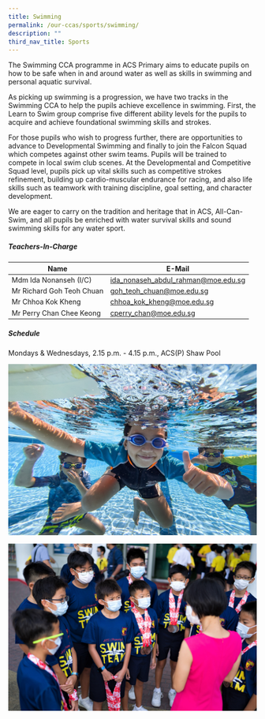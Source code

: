 ```yaml
---
title: Swimming
permalink: /our-ccas/sports/swimming/
description: ""
third_nav_title: Sports
---
```



The Swimming CCA programme in ACS Primary aims to educate pupils on how to be safe when in and around water as well as skills in swimming and personal aquatic survival.

As picking up swimming is a progression, we have two tracks in the Swimming CCA to help the pupils achieve excellence in swimming. First, the Learn to Swim group comprise five different ability levels for the pupils to acquire and achieve foundational swimming skills and strokes.

For those pupils who wish to progress further, there are opportunities to advance to Developmental Swimming and finally to join the Falcon Squad which competes against other swim teams. Pupils will be trained to compete in local swim club scenes. At the Developmental and Competitive Squad level, pupils pick up vital skills such as competitive strokes refinement, building up cardio-muscular endurance for racing, and also life skills such as teamwork with training discipline, goal setting, and character development.

We are eager to carry on the tradition and heritage that in ACS, All-Can-Swim, and all pupils be enriched with water survival skills and sound swimming skills for any water sport.

##### **Teachers-In-Charge**




| Name  |    E-Mail |
| -------- |  -------- |
| Mdm Ida Nonanseh (I/C) | [ida_nonaseh_abdul_rahman@moe.edu.sg](mailto:ida_nonaseh_abdul_rahman@moe.edu.sg) |
 | Mr Richard Goh Teoh Chuan | [goh_teoh_chuan@moe.edu.sg](mailto:goh_teoh_chuan@moe.edu.sg)   |
| Mr Chhoa Kok Kheng | [chhoa_kok_kheng@moe.edu.sg](mailto:chhoa_kok_kheng@moe.edu.sg) |
| Mr Perry Chan Chee Keong| [cperry_chan@moe.edu.sg](mailto:perry_chan@moe.edu.sg) |

##### **Schedule**
Mondays & Wednesdays, 2.15 p.m. - 4.15 p.m., ACS(P) Shaw Pool

![](/images/swimming1.jpg)

![](/images/swimming2.jpg)